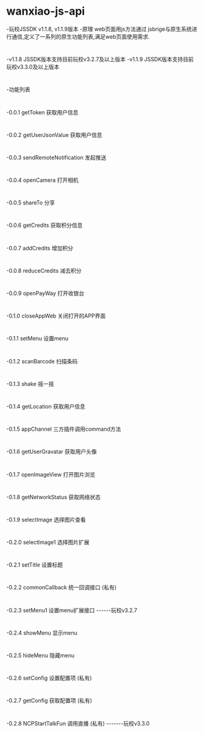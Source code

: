 # wanxiao-js-api
-玩校JSSDK  v1.1.8, v1.1.9版本
-原理 web页面用js方法通过 jsbrige与原生系统进行通信,定义了一系列的原生功能列表,满足web页面使用需求.
#
-v1.1.8 JSSDK版本支持目前玩校v3.2.7及以上版本
-v1.1.9 JSSDK版本支持目前玩校v3.3.0及以上版本
#
-功能列表
#
-0.0.1 getToken 获取用户信息
#
-0.0.2 getUserJsonValue 获取用户信息
#
-0.0.3 sendRemoteNotification 发起推送
#
-0.0.4 openCamera 打开相机
#
-0.0.5 shareTo   分享 
#
-0.0.6 getCredits 获取积分信息
#
-0.0.7 addCredits 增加积分
#
-0.0.8 reduceCredits 减去积分
#
-0.0.9 openPayWay   打开收银台
#
-0.1.0 closeAppWeb  关闭打开的APP界面
#
-0.1.1 setMenu      设置menu
#
-0.1.2 scanBarcode  扫描条码
#
-0.1.3 shake        摇一摇
#
-0.1.4 getLocation  获取用户信息
#
-0.1.5 appChannel   三方插件调用command方法
#
-0.1.6 getUserGravatar  获取用户头像
#
-0.1.7 openImageView   打开图片浏览
#
-0.1.8 getNetworkStatus 获取网络状态
#
-0.1.9 selectImage     选择图片查看
#
-0.2.0 selectImage1    选择图片扩展
#
-0.2.1 setTitle       设置标题
#
-0.2.2 commonCallback  统一回调接口  (私有)
#
-0.2.3 setMenu1        设置menu扩展接口           ------玩校v3.2.7
#
-0.2.4 showMenu        显示menu
#
-0.2.5 hideMenu        隐藏menu
#
-0.2.6 setConfig       设置配置项 (私有)
#
-0.2.7 getConfig       获取配置项 (私有)
#
-0.2.8 NCPStartTalkFun 调用直播   (私有)          -------玩校v3.3.0 
